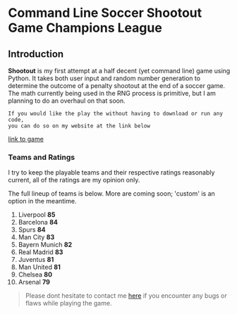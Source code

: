 Command Line Soccer Shootout Game Champions League
===

## Introduction

**Shootout** is my first attempt at a half decent (yet command line) game using Python. It takes both user input and random number generation to determine the outcome of a penalty shootout at the end of a soccer game. The math currently being used in the RNG process is primitive, but I am planning to do an overhaul on that soon.  
```
If you would like the play the without having to download or run any code, 
you can do so on my website at the link below
```
[link to game](http://radiuk.ca/projects)
### Teams and Ratings

I try to keep the playable teams and their respective ratings reasonably current, all of the ratings are my opinion only.

The full lineup of teams is below. More are coming soon; 'custom' is an option in the meantime. 

1. Liverpool **85**
2. Barcelona **84**
3. Spurs **84**
4. Man City **83** 
5. Bayern Munich **82**
6. Real Madrid **83**
7. Juventus **81**
8. Man United **81**
9. Chelsea **80**
10. Arsenal **79**

> Please dont hesitate to contact me [here](http://radiuk.ca/message) if you encounter any bugs or flaws while playing the game.
